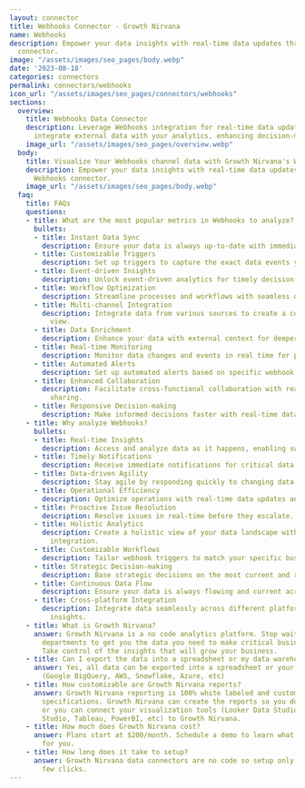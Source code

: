 ```yaml
---
layout: connector
title: Webhooks Connector - Growth Nirvana
name: Webhooks
description: Empower your data insights with real-time data updates through the Webhooks
  connector.
image: "/assets/images/seo_pages/body.webp"
date: '2023-08-18'
categories: connectors
permalink: connectors/webhooks
icon_url: "/assets/images/seo_pages/connectors/webhooks"
sections:
  overview:
    title: Webhooks Data Connector
    description: Leverage Webhooks integration for real-time data updates. Seamlessly
      integrate external data with your analytics, enhancing decision-making and responsiveness.
    image_url: "/assets/images/seo_pages/overview.webp"
  body:
    title: Visualize Your Webhooks channel data with Growth Nirvana's Webhooks Connector
    description: Empower your data insights with real-time data updates through the
      Webhooks connector.
    image_url: "/assets/images/seo_pages/body.webp"
  faq:
    title: FAQs
    questions:
    - title: What are the most popular metrics in Webhooks to analyze?
      bullets:
      - title: Instant Data Sync
        description: Ensure your data is always up-to-date with immediate synchronization.
      - title: Customizable Triggers
        description: Set up triggers to capture the exact data events you need.
      - title: Event-driven Insights
        description: Unlock event-driven analytics for timely decision-making.
      - title: Workflow Optimization
        description: Streamline processes and workflows with seamless data integration.
      - title: Multi-channel Integration
        description: Integrate data from various sources to create a comprehensive
          view.
      - title: Data Enrichment
        description: Enhance your data with external context for deeper insights.
      - title: Real-time Monitoring
        description: Monitor data changes and events in real time for proactive actions.
      - title: Automated Alerts
        description: Set up automated alerts based on specific webhook triggers.
      - title: Enhanced Collaboration
        description: Facilitate cross-functional collaboration with real-time data
          sharing.
      - title: Responsive Decision-making
        description: Make informed decisions faster with real-time data at your fingertips.
    - title: Why analyze Webhooks?
      bullets:
      - title: Real-time Insights
        description: Access and analyze data as it happens, enabling swift actions.
      - title: Timely Notifications
        description: Receive immediate notifications for critical data events.
      - title: Data-driven Agility
        description: Stay agile by responding quickly to changing data scenarios.
      - title: Operational Efficiency
        description: Optimize operations with real-time data updates and integrations.
      - title: Proactive Issue Resolution
        description: Resolve issues in real-time before they escalate.
      - title: Holistic Analytics
        description: Create a holistic view of your data landscape with real-time
          integration.
      - title: Customizable Workflows
        description: Tailor webhook triggers to match your specific business processes.
      - title: Strategic Decision-making
        description: Base strategic decisions on the most current and relevant data.
      - title: Continuous Data Flow
        description: Ensure your data is always flowing and current across systems.
      - title: Cross-platform Integration
        description: Integrate data seamlessly across different platforms for comprehensive
          insights.
    - title: What is Growth Nirvana?
      answer: Growth Nirvana is a no code analytics platform. Stop waiting for other
        departments to get you the data you need to make critical business decisions.
        Take control of the insights that will grow your business.
    - title: Can I export the data into a spreadsheet or my data warehouse?
      answer: Yes, all data can be exported into a spreadsheet or your data warehouse
        (Google BigQuery, AWS, Snowflake, Azure, etc)
    - title: How customizable are Growth Nirvana reports?
      answer: Growth Nirvana reporting is 100% white labeled and customized to your
        specifications. Growth Nirvana can create the reports so you don’t have to
        or you can connect your visualization tools (Looker Data Studio/Google Data
        Studio, Tableau, PowerBI, etc) to Growth Nirvana.
    - title: How much does Growth Nirvana cost?
      answer: Plans start at $200/month. Schedule a demo to learn what plan is best
        for you.
    - title: How long does it take to setup?
      answer: Growth Nirvana data connectors are no code so setup only requires a
        few clicks.
---
```


